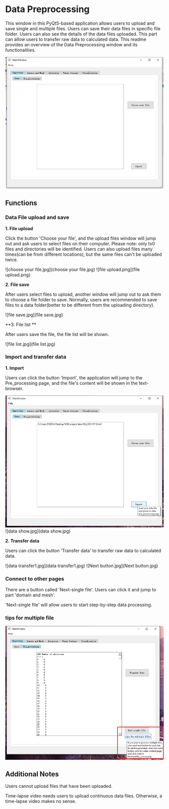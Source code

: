 ﻿# Data Preprocessing

This window in this PyQt5-based application allows users to upload and save single and multiple files. Users can save their data files in specific file folder. Users can also see the details of the data files uploaded. This part can allow users to transfer raw data to calculated data. This readme provides an overview of the Data Preprocessing window and its functionalities.

![mainwindow.jpg](mainwindow.jpg)

## Functions

### Data File upload and save

**1. File upload**

Click the button 'Choose your file', and the upload files window will jump out and ask users to select files on their computer. 
Please note: only tx0 files and directories will be identified. Users can also upload files many times(can be from different locations), but the same files can't be uploaded twice.

![choose your file.jpg](choose your file.jpg)
![file upload.png](file upload.png)

**2. File save** 

After users select files to upload, another window will jump out to ask them to choose a file folder to save. Normally, users are recommended to save files to a data folder(better to be different from the uploading directory).

![file save.jpg](file save.jpg)

**3. File list ** 

After users save the file, the file list will be shown.

![file list.jpg](file list.jpg)

### Import and transfer data

**1. Import**

Users can click the button 'Import', the application will jump to the Pre_processing page, and the file's content will be shown in the text-browser.

![import.jpg](import.jpg)
![data show.jpg](data show.jpg)

**2. Transfer data**

Users can click the button 'Transfer data' to transfer raw data to calculated data.

![data transfer1.jpg](data transfer1.jpg)
![Next button.jpg](Next button.jpg)

### Connect to other pages

There are a button called 'Next-single file'. Users can click it and jump to part 'domain and mesh'. 

'Next-single file' will allow users to start step-by-step data processing.
### tips for multiple file
![tips.jpg](tips.jpg)

## Additional Notes

Users cannot upload files that have been uploaded. 

Time-lapse video needs users to upload continuous data files. Otherwise, a time-lapse video makes no sense.



